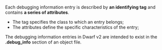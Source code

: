 Each debugging information entry is described by **an identifying tag** and contains **a series of attributes**. 
- The tag specifies the class to which an entry belongs;
- The attributes define the specific characteristics of the entry;

The debugging information entries in Dwarf v2 are intended to exist in the **.debug_info** section of an object file.
